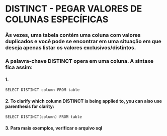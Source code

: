 # DISTINCT - PEGAR VALORES DE COLUNAS ESPECÍFICAS
### Às vezes, uma tabela contém uma coluna com valores duplicados e você pode se encontrar em uma situação em que deseja apenas listar os valores exclusivos/distintos. 
### A palavra-chave DISTINCT opera em uma coluna. A sintaxe fica assim:
#### 1. 
````
SELECT DISTINCT column FROM table

````
#### 2. To clarify which column DISTINCT is being applied to, you can also use parenthesis for clarity:

````
SELECT DISTINCT(column) FROM table

````
#### 3. Para mais exemplos, verificar o arquivo sql


